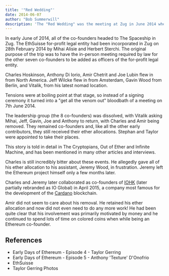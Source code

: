 ```yaml
---
title: '"Red Wedding"'
date: 2014-06-07
author: "Bob Summerwill"
description: 'The "Red Wedding" was the meeting at Zug in June 2014 where Charles Hoskinson and Amir Chetrit were ejected from the project'
---
```


In early June of 2014, all of the co-founders headed to The Spaceship in Zug.  The EthSuisse for-profit legal entity had been incorporated in Zug on 28th February 2014 by Mihai Alisie and Herbert Sterchi.  The original purpose of the trip was to have the in-person meeting required by law for the other seven co-founders to be added as officers of the for-profit legal entity.

Charles Hoskinson, Anthony Di Iorio, Amir Chetrit and Joe Lubin flew in from North America.  Jeff Wilcke  flew in from Amsterdam, Gavin Wood from Berlin, and Vitalik, from his latest nomad location.

Tensions were at boiling point at that stage, so instead of a signing ceremony it turned into a "get all the venom out" bloodbath of a meeting on 7th June 2014.

The leadership group (the 8 co-founders) was dissolved, with Vitalik asking Mihai, Jeff, Gavin, Joe and Anthony to return, with Charles and Amir being removed.  They remained co-founders and, like all the other early contributors, they still received their ether allocations.  Stephan and Taylor were appointed to take their places.

This story is told in detail in The Cryptopians, Out of Ether and Infinite Machine, and has been mentioned in many other articles and interviews.

Charles is still incredibly bitter about these events.  He allegedly gave all of his ether allocation to his assistant, Jeremy Wood, in frustration.  Jeremy left the Ethereum project himself only a few months later.

Charles and Jeremy later collaborated as co-founders of [IOHK](https://iohk.io/) (later partially rebranded as IO Global) in April 2015, a company most famous for the development of the [Cardano](https://en.wikipedia.org/wiki/Cardano_(blockchain_platform)) blockchain.

Amir did not seem to care about his removal.  He retained his ether allocation and now did not even need to do any more work!  He had been quite clear that his involvement was primarily motivated by money and he continued to spend lots of time on colored coins when while being an Ethereum co-founder.

## References

- Early Days of Ethereum - Episode 4 - Taylor Gerring
- Early Days of Ethereum - Episode 5 - Anthony 'Texture' D'Onofrio
- EthSuisse
- Taylor Gerring Photos
